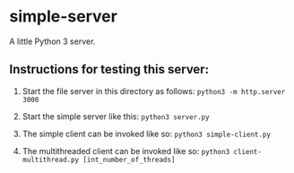 # simple-server
A little Python 3 server.

## Instructions for testing this server:
1. Start the file server in this directory as follows:
`python3 -m http.server 3000`

2. Start the simple server like this:
`python3 server.py`

3. The simple client can be invoked like so:
`python3 simple-client.py`

4. The multithreaded client can be invoked like so:
`python3 client-multithread.py [int_number_of_threads]`
